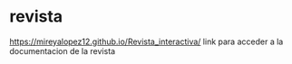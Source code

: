 # revista
https://mireyalopez12.github.io/Revista_interactiva/ link para acceder a la documentacion de la revista
